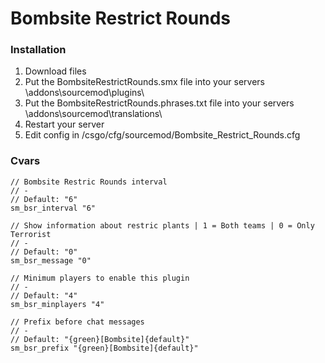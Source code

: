 # Bombsite Restrict Rounds

### Installation
1. Download files
2. Put the BombsiteRestrictRounds.smx file into your servers \addons\sourcemod\plugins\
3. Put the BombsiteRestrictRounds.phrases.txt file into your servers \addons\sourcemod\translations\
4. Restart your server
5. Edit config in /csgo/cfg/sourcemod/Bombsite_Restrict_Rounds.cfg

### Cvars
```
// Bombsite Restric Rounds interval
// -
// Default: "6"
sm_bsr_interval "6"

// Show information about restric plants | 1 = Both teams | 0 = Only Terrorist
// -
// Default: "0"
sm_bsr_message "0"

// Minimum players to enable this plugin
// -
// Default: "4"
sm_bsr_minplayers "4"

// Prefix before chat messages
// -
// Default: "{green}[Bombsite]{default}"
sm_bsr_prefix "{green}[Bombsite]{default}"
```


